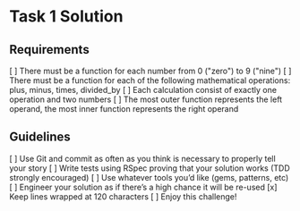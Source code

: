 # Task 1 Solution

## Requirements

[ ] There must be a function for each number from 0 ("zero") to 9 ("nine")
[ ] There must be a function for each of the following mathematical operations: plus, minus, times, divided_by
[ ] Each calculation consist of exactly one operation and two numbers
[ ] The most outer function represents the left operand, the most inner function represents the right operand

## Guidelines

[ ] Use Git and commit as often as you think is necessary to properly tell your story
[ ] Write tests using RSpec proving that your solution works (TDD strongly encouraged)
[ ] Use whatever tools you’d like (gems, patterns, etc)
[ ] Engineer your solution as if there’s a high chance it will be re-used
[x] Keep lines wrapped at 120 characters
[ ] Enjoy this challenge!
